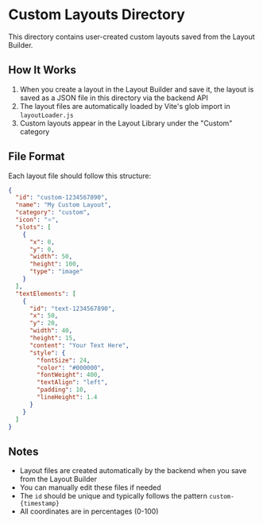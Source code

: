 # Custom Layouts Directory

This directory contains user-created custom layouts saved from the Layout Builder.

## How It Works

1. When you create a layout in the Layout Builder and save it, the layout is saved as a JSON file in this directory via the backend API
2. The layout files are automatically loaded by Vite's glob import in `layoutLoader.js`
3. Custom layouts appear in the Layout Library under the "Custom" category

## File Format

Each layout file should follow this structure:

```json
{
  "id": "custom-1234567890",
  "name": "My Custom Layout",
  "category": "custom",
  "icon": "⭐",
  "slots": [
    {
      "x": 0,
      "y": 0,
      "width": 50,
      "height": 100,
      "type": "image"
    }
  ],
  "textElements": [
    {
      "id": "text-1234567890",
      "x": 50,
      "y": 20,
      "width": 40,
      "height": 15,
      "content": "Your Text Here",
      "style": {
        "fontSize": 24,
        "color": "#000000",
        "fontWeight": 400,
        "textAlign": "left",
        "padding": 10,
        "lineHeight": 1.4
      }
    }
  ]
}
```

## Notes

- Layout files are created automatically by the backend when you save from the Layout Builder
- You can manually edit these files if needed
- The `id` should be unique and typically follows the pattern `custom-{timestamp}`
- All coordinates are in percentages (0-100)
